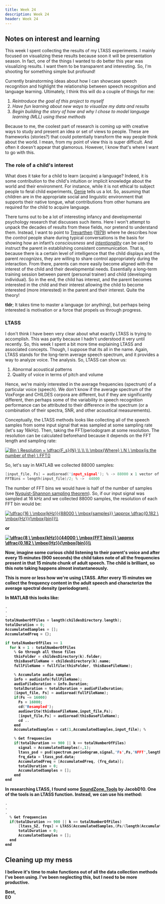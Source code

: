 ```yaml
---
title: Week 24
description: Week 24
header: Week 24
---
```


## Notes on interest and learning

This week I spent collecting the results of my LTASS experiments. I mainly focused on visualizing these results because soon it will be presentation season. In fact, one of the things I wanted to do better this year was visualizing results. I want them to be transparent and interesting. So, I'm shooting for something simple but profound!

Currently brainstorming ideas about how I can showcase speech recognition and highlight the relationship between speech recognition and language learning. Ultimately, I think this will do a couple of things for me:

1. <i>Reintroduce the goal of this project to myself</i>
2. <i>Have fun learning about new ways to visualize my data and results</i>
3. <i>Begin building the story of how and why I chose to model language learning (MLL) using these methods</i>

Because to me, the coolest part of research is coming up with creative ways to study and present an idea or set of views to people. These are frameworks (stories?) that could potentially transform the way people think about the world. I mean, from my point of view this is super difficult. And often it doesn't appear that glamorous. However, I know that's where I want to go with this.

### The role of a child's interest
What does it take for a child to learn (acquire) a language? Indeed, it is some contribution to the child's intuition or implicit knowledge about the world and their environment. For instance, while it is not ethical to subject people to feral child experiments, [Genie](https://en.wikipedia.org/wiki/Genie_(feral_child)) tells us a lot. So, assuming that children are in the appropriate  social and linguistic environment that supports their native tongue, what contributions from other humans are required for the child to acquire language.

There turns out to be a lot of interesting infancy and developmental psychology research that discusses such items. Here I won't attempt to unpack the decades of results from these fields, nor pretend to understand them. Instead, I want to point to [Trevarthen](http://citeseerx.ist.psu.edu/viewdoc/download?doi=10.1.1.475.9911&rep=rep1&type=pdf) ([1979](https://philpapers.org/rec/TRECAC-2)) where he describes how the <i>control</i> people share during typical conversations is the basis for showing how an infant’s <i>consciousness</i> and <i>[intentionality](https://en.wikipedia.org/wiki/Intentionality]</i>)</i> can be used to instruct the parent in establishing consistent communication. That is, because there is a certain level of intelligence that the child displays and the parent  <i>recognizes</i>, they are willing to share control appropriately during the interaction. From there, parents can more easily become aligned with the interest of the child and their developmental needs. Essentially a long-term training session between parent (personal trainer) and child (developing individual). So in the end, the child has interest, and the parent becomes interested in the child and their interest allowing the child to become interested (more interested) in the parent and their interest. Quite the theory!

<b>tldr</b>; It takes time to master a language (or anything), but perhaps being interested is motivation or a force that propels us through progress.

### LTASS
I don't think I have been very clear about what exactly LTASS is trying to accomplish. This was partly because I hadn't understood it very until recently. So, this week I spent a bit more time explaining LTASS and associated concepts. Though, I suppose that its all in the name. Again, LTASS stands for the long-term average speech spectrum, and it provides a way to analyze voice. The analysis. So, LTASS can show us:

1. Abnormal acoustical patterns
2. Quality of voice in terms of pitch and volume

Hence, we're mainly interested in the average frequencies (spectrum) of a particular voice (speech). We don't know if the average spectrum of the VoxForge and CHILDES corpora are different, but if they are significantly different, then perhaps some of the variability in speech recognition performance can be attributed to their difference in the spectrum (or a combination of their spectra, SNR, and other acoustical measurements).

Conceptually, the LTASS methods looks like collecting all of the speech samples from some input signal that was sampled at some sampling rate (let's say 16kHz). Then, taking the FFT/periodogram at some resolution. The resolution can be calculated beforehand because it depends on the FFT length and sampling rate:

<a href="https://www.codecogs.com/eqnedit.php?latex=Bin&space;\&space;Resolution&space;=&space;\dfrac{F_s}{N}&space;\\&space;\\&space;\\&space;\mbox{Where}&space;\&space;N&space;\&space;\mbox{is&space;the&space;length&space;of&space;the}&space;\&space;FFT()" target="_blank"><img src="https://latex.codecogs.com/gif.latex?Bin&space;\&space;Resolution&space;=&space;\dfrac{F_s}{N}&space;\\&space;\\&space;\\&space;\mbox{Where}&space;\&space;N&space;\&space;\mbox{is&space;the&space;number&space;of&space;}&space;\&space;FFT()\&space; bins" title="Bin \ Resolution = \dfrac{F_s}{N} \\ \\ \\ \mbox{Where} \ N \ \mbox{is the number of the} \ FFT()" /></a>

So, let's say in MATLAB we collected 88000 samples:
```c
[input_file, Fs] = audioread('input_signal'); % -> 88000 x 1 vector of samples; Fs = 16000
FFTBins = length(input_file)/2; % ->  44000
```
The number of FFT bins we would have is half of the number of samples (see [Nyquist-Shannon sampling theorem](https://en.wikipedia.org/wiki/Nyquist%E2%80%93Shannon_sampling_theorem)). So, if our input signal was sampled at 16 kHz and we collected 88000 samples, the resolution of each FFT bin would be:



<a href="https://www.codecogs.com/eqnedit.php?latex=\dfrac{16&space;\&space;\mbox{kHz}}{88000&space;\&space;\mbox{samples}}&space;\approx&space;\dfrac{0.182&space;\&space;\mbox{Hz}}{\mbox{bin}}\\" target="_blank"><img src="https://latex.codecogs.com/gif.latex?\dfrac{16&space;\&space;\mbox{kHz}}{88000&space;\&space;\mbox{samples}}&space;\approx&space;\dfrac{0.182&space;\&space;\mbox{Hz}}{\mbox{bin}}\\" title="\dfrac{16 \ \mbox{kHz}}{88000 \ \mbox{samples}} \approx \dfrac{0.182 \ \mbox{Hz}}{\mbox{bin}}\\" /></a>

<b>or<b>

<a href="https://www.codecogs.com/eqnedit.php?latex=\dfrac{8&space;\&space;\mbox{kHz}}{44000&space;\&space;\mbox{FFT&space;bins}}&space;\approx&space;\dfrac{0.182&space;\&space;\mbox{Hz}}{\mbox{bin}}\\" target="_blank"><img src="https://latex.codecogs.com/gif.latex?\dfrac{8&space;\&space;\mbox{kHz}}{44000&space;\&space;\mbox{FFT&space;bins}}&space;\approx&space;\dfrac{0.182&space;\&space;\mbox{Hz}}{\mbox{bin}}\\" title="\dfrac{8 \ \mbox{kHz}}{44000 \ \mbox{FFT bins}} \approx \dfrac{0.182 \ \mbox{Hz}}{\mbox{bin}}\\" /></a>

Now, imagine some curious child listening to their parent's voice and after every 15 minutes (900 seconds) the child takes note of all the frequencies present in that 15 minute chunk of adult speech. The child is brilliant, so this note taking happens almost instantaneously.

This is more or less how we're using LTASS. After every 15 minutes we collect the frequency content in the adult speech and characterize the average spectral density (periodogram).

In MATLAB this looks like:

```c
.
.
.
totalNumberOfFiles = length(childesDirectory.length);
totalDuration = 0;
AccumulatedSamples = [];
AccumulatedFreq = {};

if totalNumberOfFiles >= 1
  for k = 1 : totalNumberOfFiles
    % Go through all those files
    thisFolder = childesDirectory(k).folder;
    thisBaseFileName = childesDirectory(k).name;
    fullFileName = fullfile(thisFolder, thisBaseFileName);

    % Accumulate audio samples
    info = audioinfo(fullFileName);
    audioFileDuration = info.Duration;
    totalDuration = totalDuration + audioFileDuration;
    [input_file, Fs] = audioread(fullFileName);
    if(Fs ~= 16000)
      Fs = 16000;
      cd('Resampled');
      audiowrite(thisBaseFileName,input_file,Fs);
      [input_file,Fs] = audioread(thisBaseFileName);
      cd ..
    end
    AccumulatedSamples = cat(1,AccumulatedSamples,input_file); %

    % Get frequencies
    if(totalDuration >= 900 || k == totalNumberOfFiles)
      signal = AccumulatedSamples(:,1);
      ltass_psd = psd(spectrum.periodogram,signal,'Fs',Fs,'NFFT',length(signal));
      frq_data = ltass_psd.data;
      AccumulatedFreq = [AccumulatedFreq, {frq_data}];
      totalDuration = 0;
      AccumulatedSamples = [];
    end
end
```

In researching LTASS, I found some [SoundZone_Tools](https://github.com/JacobD10/SoundZone_Tools/blob/master/LTASS.m) by JacobD10. One of the tools is an LTASS function. Instead, we can use his method:

```c
.
.
.
  % Get frequencies
  if(totalDuration >= 900 || k == totalNumberOfFiles)
      [ltass_SZ, frqs] = LTASS(AccumulatedSamples,(Fs/(length(AccumulatedSamples))),Fs);
      totalDuration = 0;
      AccumulatedSamples = [];
  end
end
```


## Cleaning up my mess
I believe it's time to make functions out of all the data collection methods I've been using. I've been neglecting this, but I need to be more productive.






Best, <br />
EO
